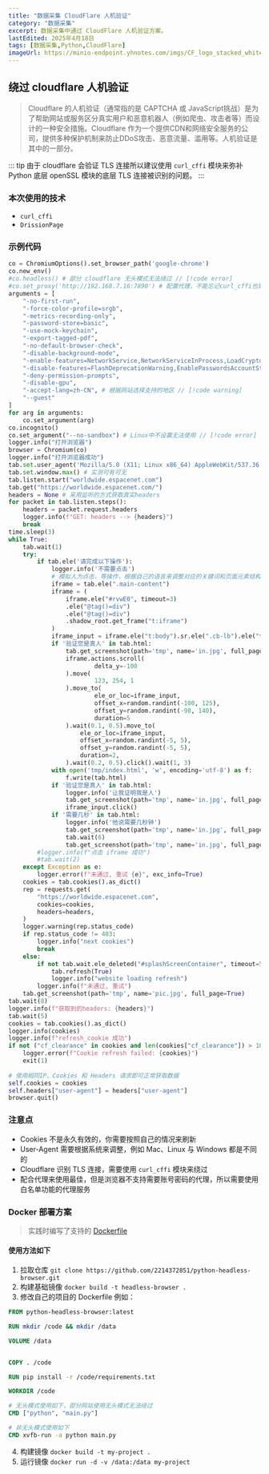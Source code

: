 ```yaml
---
title: "数据采集 CloudFlare 人机验证"
category: "数据采集"
excerpt: 数据采集中通过 CloudFlare 人机验证方案。
lastEdited: 2025年4月18日
tags: [数据采集,Python,CloudFlare]
imageUrl: https://minio-endpoint.yhnotes.com/imgs/CF_logo_stacked_whitetype.png
---
```


## 绕过 cloudflare 人机验证

> Cloudflare 的人机验证（通常指的是 CAPTCHA 或 JavaScript挑战）是为了帮助网站或服务区分真实用户和恶意机器人（例如爬虫、攻击者等）而设计的一种安全措施。Cloudflare
> 作为一个提供CDN和网络安全服务的公司，提供多种保护机制来防止DDoS攻击、恶意流量、滥用等。人机验证是其中的一部分。

::: tip
由于 cloudflare 会验证 TLS 连接所以建议使用 `curl_cffi`
模块来弥补 Python 底层 openSSL 模块的底层 TLS 连接被识别的问题。
:::

### 本次使用的技术

- `curl_cffi`
- `DrissionPage`

### 示例代码

```python
co = ChromiumOptions().set_browser_path('google-chrome')
co.new_env()
#co.headless() # 部分 cloudflare 无头模式无法绕过 // [!code error]
#co.set_proxy('http://192.168.7.16:7890') # 配置代理，不能忘记curl_cffi也需要代理 // [!code warning]
arguments = [
    "-no-first-run",
    "-force-color-profile=srgb",
    "-metrics-recording-only",
    "-password-store=basic",
    "-use-mock-keychain",
    "-export-tagged-pdf",
    "-no-default-browser-check",
    "-disable-background-mode",
    "-enable-features=NetworkService,NetworkServiceInProcess,LoadCryptoTokenExtension,PermuteTLSExtensions",
    "-disable-features=FlashDeprecationWarning,EnablePasswordsAccountStorage",
    "-deny-permission-prompts",
    "-disable-gpu",
    "-accept-lang=zh-CN", # 根据网站选择支持的地区 // [!code warning]
    "--guest"
]
for arg in arguments:
    co.set_argument(arg)
co.incognito()
co.set_argument("--no-sandbox") # Linux中不设置无法使用 // [!code error]
logger.info("打开浏览器")
browser = Chromium(co)
logger.info("打开浏览器成功")
tab.set.user_agent('Mozilla/5.0 (X11; Linux x86_64) AppleWebKit/537.36 (KHTML, like Gecko) Chrome/131.0.0.0 Safari/537.36') # 需要关注不同系统的UA不同 // [!code error]
tab.set.window.max() # 实测可有可无
tab.listen.start("worldwide.espacenet.com")
tab.get("https://worldwide.espacenet.com/")
headers = None # 采用监听的方式获取真实headers
for packet in tab.listen.steps():
    headers = packet.request.headers
    logger.info(f"GET: headers --> {headers}")
    break
time.sleep(3)
while True:
    tab.wait(1)
    try:
        if tab.ele('请完成以下操作'):
            logger.info('不需要点击')
            # 模拟人为点击，等操作，根据自己的语言来调整对应的关键词和页面元素结构
            iframe = tab.ele(".main-content")
            iframe = (
                iframe.ele("#rvwE0", timeout=3)
                .ele("@tag()=div")
                .ele("@tag()=div")
                .shadow_root.get_frame("t:iframe")
            )
            iframe_input = iframe.ele("t:body").sr.ele(".cb-lb").ele("t:input")
            if '验证您是真人' in tab.html:
                tab.get_screenshot(path='tmp', name='in.jpg', full_page=True)
                iframe.actions.scroll(
                        delta_y=-100
                ).move(
                        123, 254, 1
                ).move_to(
                        ele_or_loc=iframe_input,
                        offset_x=random.randint(-100, 125),
                        offset_y=random.randint(-98, 140),
                        duration=5
                ).wait(0.1, 0.5).move_to(
                    ele_or_loc=iframe_input,
                    offset_x=random.randint(-5, 5),
                    offset_y=random.randint(-5, 5),
                    duration=2,
                ).wait(0.2, 0.5).click().wait(1, 3)
            with open('tmp/index.html', 'w', encoding='utf-8') as f:
                f.write(tab.html)
            if '验证您是真人' in tab.html:
                logger.info('让我证明我是人')
                tab.get_screenshot(path='tmp', name='in.jpg', full_page=True)
                iframe_input.click()
            if '需要几秒' in tab.html:
                logger.info('他说需要几秒钟')
                tab.get_screenshot(path='tmp', name='in.jpg', full_page=True)
                tab.wait(6)
                tab.get_screenshot(path='tmp', name='in.jpg', full_page=True)
        #logger.info(f"点击 iframe 成功")
        #tab.wait(2)
    except Exception as e:
        logger.error(f"未通过, 重试 {e}", exc_info=True)
    cookies = tab.cookies().as_dict()
    rep = requests.get(
        "https://worldwide.espacenet.com",
        cookies=cookies,
        headers=headers,
    )
    logger.warning(rep.status_code)
    if rep.status_code != 403:
        logger.info("next cookies")
        break
    else:
        if not tab.wait.ele_deleted("#splashScreenContainer", timeout=5):
            tab.refresh(True)
            logger.info("website loading refresh")
        logger.info(f"未通过, 重试")
    tab.get_screenshot(path='tmp', name='pic.jpg', full_page=True)
tab.wait(8)
logger.info(f"获取到的headers: {headers}")
tab.wait(5)
cookies = tab.cookies().as_dict()
logger.info(cookies)
logger.info(f"refresh_cookie 成功")
if not ("cf_clearance" in cookies and len(cookies["cf_clearance"]) > 100):
    logger.error(f"Cookie refresh failed: {cookies}")
    exit(1)
    
# 使用相同IP、Cookies 和 Headers 请求即可正常获取数据
self.cookies = cookies
self.headers["user-agent"] = headers["user-agent"]
browser.quit()
```

### 注意点

- Cookies 不是永久有效的，你需要按照自己的情况来刷新
- User-Agent 需要根据系统来调整，例如 Mac、Linux 与 Windows 都是不同的
- Cloudflare 识别 TLS 连接，需要使用 `curl_cffi` 模块来绕过
- 配合代理来使用最佳，但是浏览器不支持需要账号密码的代理，所以需要使用白名单功能的代理服务

### Docker 部署方案

> 实践时编写了支持的 [Dockerfile](https://github.com/2214372851/python-headless-browser)

#### 使用方法如下

1. 拉取仓库 `git clone https://github.com/2214372851/python-headless-browser.git`
2. 构建基础镜像 `docker build -t headless-browser .`
3. 修改自己的项目的 Dockerfile 例如：

```dockerfile
FROM python-headless-browser:latest

RUN mkdir /code && mkdir /data

VOLUME /data


COPY . /code

RUN pip install -r /code/requirements.txt

WORKDIR /code

# 无头模式使用如下，部分网站使用无头模式无法绕过
CMD ["python", "main.py"]

# 非无头模式使用如下
CMD xvfb-run -a python main.py
```

4. 构建镜像 `docker build -t my-project .`
5. 运行镜像 `docker run -d -v /data:/data my-project`